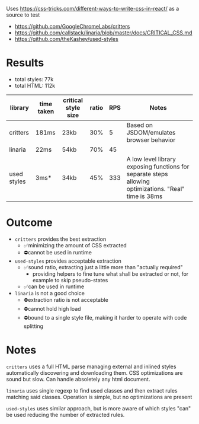 Uses https://css-tricks.com/different-ways-to-write-css-in-react/ as a source to test
- https://github.com/GoogleChromeLabs/critters
- https://github.com/callstack/linaria/blob/master/docs/CRITICAL_CSS.md
- https://github.com/theKashey/used-styles


# Results
- total styles: 77k
- total HTML: 112k

| library     | time taken | critical style size | ratio | RPS | Notes                                                                                                 |
|-------------|------------|-------------------|-------|-----|-------------------------------------------------------------------------------------------------------|
| critters    | 181ms      | 23kb              | 30%   | 5   | Based on JSDOM/emulates browser behavior                                                              |
| linaria     | 22ms       | 54kb              | 70%   | 45  |                                                                                                       |
| used styles | 3ms*       | 34kb              | 45%   | 333 | A low level library exposing functions for separate steps allowing optimizations. "Real" time is 38ms |


# Outcome
- `critters` provides the best extraction 
   - ✅minimizing the amount of CSS extracted
   - ⛔️cannot be used in runtime
- `used-styles` provides acceptable extraction
   - ✅sound ratio, extracting just a little more than "actually required"
     - providing helpers to fine tune what shall be extracted or not, for example to skip pseudo-states 
   - ✅can be used in runtime
- `linaria` is not a good choice
  - ⛔️extraction ratio is not acceptable
  - ⛔️cannot hold high load
  - ⛔️bound to a single style file, making it harder to operate with code splitting

# Notes
`critters` uses a full HTML parse managing external and inlined styles automatically discovering and downloading them.
CSS optimizations are sound but slow.
Can handle absoletely any html document.

`linaria` uses single regexp to find used classes and then extract rules matching said classes.
Operation is simple, but no optimizations are present

`used-styles` uses similar approach, but is more aware of which styles "can" be used reducing the number of extracted rules.